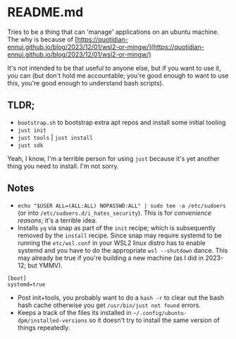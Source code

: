 # README.md

Tries to be a thing that can 'manage' applications on an ubuntu machine. The why is because of [https://quotidian-ennui.github.io/blog/2023/12/01/wsl2-or-mingw/](https://quotidian-ennui.github.io/blog/2023/12/01/wsl2-or-mingw/)

It's not intended to be that useful to anyone else, but if you want to use it, you can (but don't hold me accountable; you're good enough to want to use this, you're good enough to understand bash scripts).

## TLDR;

- `bootstrap.sh` to bootstrap extra apt repos and install some initial tooling
- `just init`
- `just tools` | `just install`
- `just sdk`

Yeah, I know, I'm a terrible person for using `just` because it's yet another thing you need to install. I'm not sorry.

## Notes

- `echo "$USER ALL=(ALL:ALL) NOPASSWD:ALL" | sudo tee -a /etc/sudoers` (or into `/etc/sudoers.d/i_hates_security`). This is for _convenience reasons_; it's a terrible idea.
- Installs `yq` via snap as part of the `init` recipe; which is subsequently removed by the `install` recipe. Since snap may require systemd to be running the `etc/wsl.conf` in your WSL2 linux distro has to enable systemd and you have to do the appropriate `wsl --shutdown` dance. This may already be true if you're building a new machine (as I did in 2023-12; but YMMV).
```
[boot]
systemd=true
```
- Post init+tools, you probably want to do a `hash -r` to clear out the bash hash cache otherwise you get `/usr/bin/just not found` errors.
- Keeps a track of the files its installed in `~/.config/ubuntu-dpm/installed-versions` so it doesn't try to install the same version of things repeatedly.